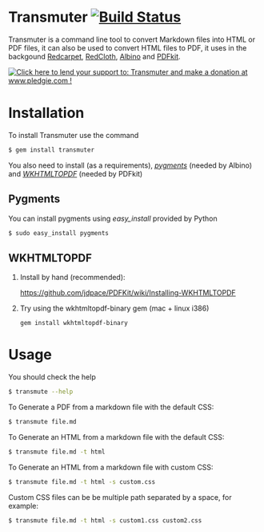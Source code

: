 # Transmuter [![Build Status](http://travis-ci.org/TechnoGate/transmuter.png)](http://travis-ci.org/TechnoGate/transmuter)

Transmuter is a command line tool to convert Markdown files into HTML or PDF
files, it can also be used to convert HTML files to PDF, it uses in the
backgound
[Redcarpet](https://github.com/tanoku/redcarpet),
[RedCloth](http://redcloth.org),
[Albino](https://github.com/github/albino) and
[PDFkit](https://github.com/jdpace/PDFKit).

<a href='http://www.pledgie.com/campaigns/16086'><img alt='Click here to lend your support to: Transmuter and make a donation at www.pledgie.com !' src='http://www.pledgie.com/campaigns/16086.png?skin_name=chrome' border='0' /></a>

# Installation

To install Transmuter use the command

```bash
$ gem install transmuter
```

You also need to install (as a requirements),
[*pygments*](http://pygments.org/) (needed by Albino) and
[*WKHTMLTOPDF*](http://wkhtmltopdf.googlecode.com/) (needed by PDFkit)

## Pygments

You can install pygments using *easy_install* provided by Python

```bash
$ sudo easy_install pygments
```

## WKHTMLTOPDF

1. Install by hand (recommended):

    <https://github.com/jdpace/PDFKit/wiki/Installing-WKHTMLTOPDF>

2.  Try using the wkhtmltopdf-binary gem (mac + linux i386)

        gem install wkhtmltopdf-binary

# Usage

You should check the help

```bash
$ transmute --help
```

To Generate a PDF from a markdown file with the default CSS:

```bash
$ transmute file.md
```

To Generate an HTML from a markdown file with the default CSS:

```bash
$ transmute file.md -t html
```

To Generate an HTML from a markdown file with custom CSS:

```bash
$ transmute file.md -t html -s custom.css
```

Custom CSS files can be be multiple path separated by a space, for example:

```bash
$ transmute file.md -t html -s custom1.css custom2.css
```